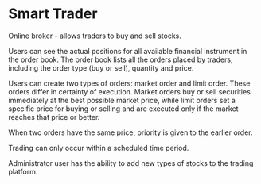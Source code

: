 # Smart Trader

Online broker - allows traders to buy and sell stocks. 

Users can see the actual positions for all available financial instrument in the order book. The order book lists all the orders placed by traders, including the order type (buy or sell), quantity and price.

Users can create two types of orders: market order and limit order. These orders differ in certainty of execution. Market orders buy or sell securities immediately at the best possible market price, while limit orders set a specific price for buying or selling and are executed only if the market reaches that price or better.

When two orders have the same price, priority is given to the earlier order.

Trading can only occur within a scheduled time period.

Administrator user has the ability to add new types of stocks to the trading platform.
